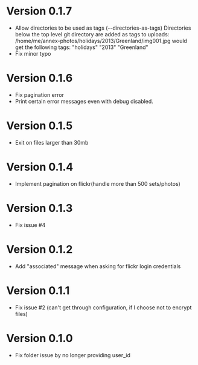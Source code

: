 # Version 0.1.7
  - Allow directories to be used as tags (--directories-as-tags)
    Directories below the top level git directory are added as tags to uploads:
      /home/me/annex-photos/holidays/2013/Greenland/img001.jpg
    would get the following tags:  "holidays" "2013" "Greenland"
  - Fix minor typo

# Version 0.1.6
  - Fix pagination error
  - Print certain error messages even with debug disabled.

# Version 0.1.5
  - Exit on files larger than 30mb

# Version 0.1.4
  - Implement pagination on flickr(handle more than 500 sets/photos)

# Version 0.1.3
  - Fix issue #4

# Version 0.1.2
  - Add "associated" message when asking for flickr login credentials

# Version 0.1.1
  - Fix issue #2 (can't get through configuration, if I choose not to encrypt files)

# Version 0.1.0
  - Fix folder issue by no longer providing user_id
